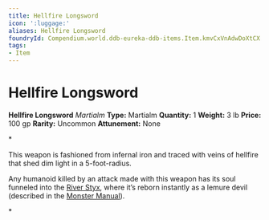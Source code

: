 ```yaml
---
title: Hellfire Longsword
icon: ':luggage:'
aliases: Hellfire Longsword
foundryId: Compendium.world.ddb-eureka-ddb-items.Item.kmvCxVnAdwDoXtCX
tags:
- Item
---
```


# Hellfire Longsword

**Hellfire Longsword**
_Martialm_
**Type:** Martialm
**Quantity:** 1
**Weight:** 3 lb
**Price:** 100 gp
**Rarity:** Uncommon
**Attunement:** None

*<p>This weapon is fashioned from infernal iron and traced with veins of hellfire that shed dim light in a 5-foot-radius.

Any humanoid killed by an attack made with this weapon has its soul funneled into the <a href="https://www.dndbeyond.com/sources/bgdia/avernus#RiverStyx">River Styx</a>, where it’s reborn instantly as a lemure devil (described in the <a href="https://www.dndbeyond.com/sources/mm">Monster Manual</a>).</p>*